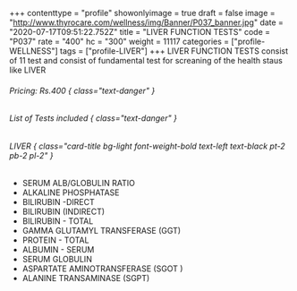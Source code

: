 +++
contenttype = "profile"
showonlyimage = true
draft = false
image = "http://www.thyrocare.com/wellness/img/Banner/P037_banner.jpg"
date = "2020-07-17T09:51:22.752Z"
title = "LIVER FUNCTION TESTS"
code = "P037"
rate = "400"
hc = "300"
weight = 11117
categories = ["profile-WELLNESS"]
tags = ["profile-LIVER"]
+++
LIVER FUNCTION TESTS consist of 11 test and consist of fundamental test for screaning of the health staus like LIVER
<!--more-->
###### Pricing: Rs.400 { class="text-danger" }

###### List of Tests included { class="text-danger" }

###### LIVER { class="card-title bg-light font-weight-bold text-left text-black pt-2 pb-2 pl-2" } 
* SERUM ALB/GLOBULIN RATIO
* ALKALINE PHOSPHATASE
* BILIRUBIN -DIRECT
* BILIRUBIN (INDIRECT)
* BILIRUBIN - TOTAL
* GAMMA GLUTAMYL TRANSFERASE (GGT)
* PROTEIN - TOTAL
* ALBUMIN - SERUM
* SERUM GLOBULIN
* ASPARTATE AMINOTRANSFERASE (SGOT )
* ALANINE TRANSAMINASE (SGPT)
